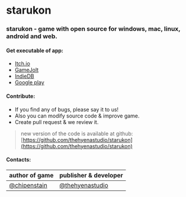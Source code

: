 # starukon
### starukon - game with open source for windows, mac, linux, android and web.
#### Get executable of app:

* [Itch.io](https://thehyenastudio.itch.io/starukon)
* [GameJolt](https://gamejolt.com/games/starukon/410288)
* [IndieDB](https://www.indiedb.com/games/starukon)
* [Google play](https://play.google.com/store/apps/details?id=com.thehyenastudio.starukon)

#### Contribute:
* If you find any of bugs, please say it to us! 
* Also you can modify source code & improve game.
* Create pull request & we review it.

> new version of the code is available at github: [https://github.com/thehyenastudio/starukon](https://github.com/thehyenastudio/starukon)   
   
#### Contacts:
author of game | publisher & developer
-------------- | ---------------------
[@chipenstain](https://github.com/chipenstain) | [@thehyenastudio](https://github.com/thehyenastudio)
